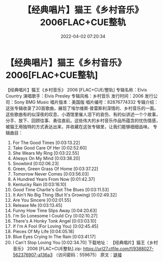 ﻿---
title: 【经典唱片】猫王《乡村音乐》2006FLAC+CUE整轨
date: 2022-04-02 07:20:34
categories: 外语音乐
tags: 外语音乐
---
# 【经典唱片】猫王《乡村音乐》2006[FLAC+CUE整轨]

【经典唱片】猫王《乡村音乐》 2006 [FLAC+CUE/整轨]
专辑名称：Elvis Country
演唱歌手：Elvis Presley
专辑风格：乡村音乐
发行时间：2006
发行公司：Sony BMG Music
唱片版本：美国版
唱片编号：82876774332
专辑介绍：
这张专辑收录了20首歌曲，展现了埃尔维斯·普雷斯利深情的、乡村音乐的一面。这些歌曲有的似深夜的叹息、小酒馆里催人泪下的哀伤、有的似讲述一个个故事，分手、放下、回顾往事、勇往直前。这些伟大的乡村音乐作品所蕴含的忧伤情感，被猫王用独特的方式表达出来，并收藏在这张专辑里，让我们能够细细品味。
专辑曲目：
01. For The Good Times
[0:03:13.22]
02. Take Good Care Of Her
[0:02:52.60]
03. She Wears My Ring
[0:03:22.55]
04. Always On My Mind
[0:03:38.20]
05. Snowbird
[0:02:06.23]
06. Green, Green Grass Of Home
[0:03:37.22]
07. Tomorrow Never Comes
[0:03:56.03]
08. A Hundred Years From Now
[0:01:42.37]
09. Kentucky Rain
[0:03:16.10]
10. Good Time Charlie's Got The Blues
[0:03:11.53]
11. It Ain't No Big Thing (But It's Growing)
[0:02:49.32]
12. Are You Sincere
[0:02:01.55]
13. Release Me
[0:03:13.45]
14. Funny How Time Slips Away
[0:04:20.63]
15. I'm So Lonesome I Could Cry
[0:02:10.27]
16. There's A Honky Tonk Angel
[0:03:03.10]
17. If I'm A Fool (For Loving You)
[0:02:45.45]
18. Pieces Of My Life
[0:04:05.18]
19. Blue Eyes Crying In The Rain
[0:03:41.17]
20. I Can't Stop Loving You
[0:02:34.70]
下载地址：
【经典唱片】猫王《乡村音乐》 2006 [FLAC+CUE整轨].zip: https://url27.ctfile.com/f/9388027-562376907-a136a3
（访问密码：559675）
原文：[链接](https://blog.sina.com.cn/s/blog_1647c7e7601030wh6.html)